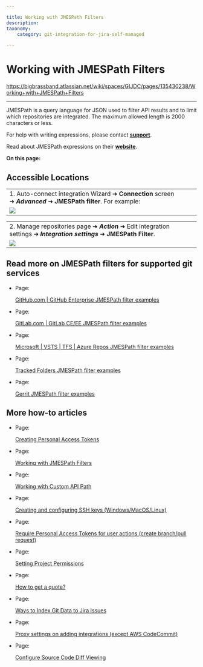 ```yaml
---

title: Working with JMESPath Filters
description:
taxonomy:
    category: git-integration-for-jira-self-managed

---
```


# Working with JMESPath Filters

<https://bigbrassband.atlassian.net/wiki/spaces/GIJDC/pages/135430238/Working+with+JMESPath+Filters>

* * *

JMESPath is a query language for JSON used to filter API results and to limit which repositories are integrated. The maximum allowed length is 2000 characters or less.

For help with writing expressions, please contact [**support**](mailto:support@bigbrassband.com).

Read about JMESPath expressions on their [**website**](http://jmespath.org/).

**On this page:**

## Accessible Locations

|     |
| --- |
| 1\. Auto-connect integration Wizard ➜ **Connection** screen ➜ _**Advanced**_ ➜ **JMESPath filter**. For example: |
| ![](https://bigbrassband.atlassian.net/wiki/download/attachments/135430238/jira-server-autoconnect-jmespath-cfg-loc.png?version=1&modificationDate=1609147226289&cacheVersion=1&api=v2) |

|     |
| --- |
| 2\. Manage repositories page ➜ _**Action**_ ➜ Edit integration settings ➜ _**Integration settings**_ ➜ **JMESPath Filter**. |
| ![](https://bigbrassband.atlassian.net/wiki/download/attachments/135430238/jira-server-edit-repo-settings-jmespath.png?version=1&modificationDate=1609147307303&cacheVersion=1&api=v2) |

## Read more on JMESPath filters for supported git services

*   Page:
    
    [GitHub.com | GitHub Enterprise JMESPath filter examples](/wiki/spaces/GIJDC/pages/1353482464/GitHub.com+%7C+GitHub+Enterprise+JMESPath+filter+examples)
    
*   Page:
    
    [GitLab.com | GitLab CE/EE JMESPath filter examples](/wiki/spaces/GIJDC/pages/1352663492)
    
*   Page:
    
    [Microsoft | VSTS | TFS | Azure Repos JMESPath filter examples](/wiki/spaces/GIJDC/pages/1352663519/Microsoft+%7C+VSTS+%7C+TFS+%7C+Azure+Repos+JMESPath+filter+examples)
    
*   Page:
    
    [Tracked Folders JMESPath filter examples](/wiki/spaces/GIJDC/pages/1349452162/Tracked+Folders+JMESPath+filter+examples)
    
*   Page:
    
    [Gerrit JMESPath filter examples](/wiki/spaces/GIJDC/pages/1897431057/Gerrit+JMESPath+filter+examples)
    

## More how-to articles

*   Page:
    
    [Creating Personal Access Tokens](/wiki/spaces/GIJDC/pages/107380737/Creating+Personal+Access+Tokens)
    
*   Page:
    
    [Working with JMESPath Filters](/wiki/spaces/GIJDC/pages/135430238/Working+with+JMESPath+Filters)
    
*   Page:
    
    [Working with Custom API Path](/wiki/spaces/GIJDC/pages/135331922/Working+with+Custom+API+Path)
    
*   Page:
    
    [Creating and configuring SSH keys (Windows/MacOS/Linux)](/wiki/spaces/GIJDC/pages/183271450)
    
*   Page:
    
    [Require Personal Access Tokens for user actions (create branch/pull request)](/wiki/spaces/GIJDC/pages/317390849)
    
*   Page:
    
    [Setting Project Permissions](/wiki/spaces/GIJDC/pages/509444154/Setting+Project+Permissions)
    
*   Page:
    
    [How to get a quote?](/wiki/spaces/GIJDC/pages/1165721603)
    
*   Page:
    
    [Ways to Index Git Data to Jira Issues](/wiki/spaces/GIJDC/pages/1207828916/Ways+to+Index+Git+Data+to+Jira+Issues)
    
*   Page:
    
    [Proxy settings on adding integrations (except AWS CodeCommit)](/wiki/spaces/GIJDC/pages/1808007195)
    
*   Page:
    
    [Configure Source Code Diff Viewing](/wiki/spaces/GIJDC/pages/2054881287/Configure+Source+Code+Diff+Viewing)